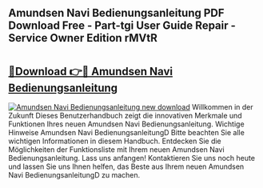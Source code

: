 ## Amundsen Navi Bedienungsanleitung PDF Download Free - Part-tgi User Guide Repair - Service Owner Edition rMVtR

# <h2><a href="http://df4i6l.blite.top/?on=Amundsen+Navi+Bedienungsanleitung">🔗Download 👉🔴 Amundsen Navi Bedienungsanleitung</a></h2>

[![Amundsen Navi Bedienungsanleitung new download](https://i.imgur.com/lujVjoI.png)](http://df4i6l.blite.top/?on=Amundsen+Navi+Bedienungsanleitung)
Willkommen in der Zukunft Dieses Benutzerhandbuch zeigt die innovativen Merkmale und Funktionen Ihres neuen Amundsen Navi Bedienungsanleitung. Wichtige Hinweise Amundsen Navi BedienungsanleitungD Bitte beachten Sie alle wichtigen Informationen in diesem Handbuch. Entdecken Sie die Möglichkeiten der Funktionsliste mit Ihrem neuen Amundsen Navi Bedienungsanleitung. Lass uns anfangen! Kontaktieren Sie uns noch heute und lassen Sie uns Ihnen helfen, das Beste aus Ihrem neuen Amundsen Navi BedienungsanleitungD zu machen.
